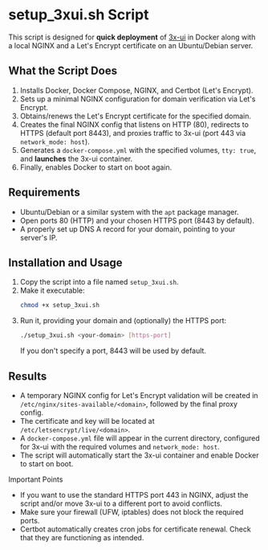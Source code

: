 # **setup_3xui.sh** Script

This script is designed for **quick deployment** of [3x-ui](https://github.com/mhsanaei/3x-ui) in Docker along with a local NGINX and a Let's Encrypt certificate on an Ubuntu/Debian server.

## What the Script Does

1. Installs Docker, Docker Compose, NGINX, and Certbot (Let's Encrypt).
2. Sets up a minimal NGINX configuration for domain verification via Let's Encrypt.
3. Obtains/renews the Let's Encrypt certificate for the specified domain.
4. Creates the final NGINX config that listens on HTTP (80), redirects to HTTPS (default port 8443), and proxies traffic to 3x-ui (port 443 via `network_mode: host`).
5. Generates a `docker-compose.yml` with the specified volumes, `tty: true`, and **launches** the 3x-ui container.
6. Finally, enables Docker to start on boot again.

## Requirements

- Ubuntu/Debian or a similar system with the `apt` package manager.
- Open ports 80 (HTTP) and your chosen HTTPS port (8443 by default).
- A properly set up DNS A record for your domain, pointing to your server's IP.

## Installation and Usage

1. Copy the script into a file named `setup_3xui.sh`.
2. Make it executable:
   ```bash
   chmod +x setup_3xui.sh
   ```
3. Run it, providing your domain and (optionally) the HTTPS port:
   ```bash
   ./setup_3xui.sh <your-domain> [https-port]
   ```
   If you don't specify a port, 8443 will be used by default.

## Results

- A temporary NGINX config for Let's Encrypt validation will be created in `/etc/nginx/sites-available/<domain>`, followed by the final proxy config.
- The certificate and key will be located at `/etc/letsencrypt/live/<domain>`.
- A `docker-compose.yml` file will appear in the current directory, configured for 3x-ui with the required volumes and `network_mode: host`.
- The script will automatically start the 3x-ui container and enable Docker to start on boot.

Important Points

- If you want to use the standard HTTPS port 443 in NGINX, adjust the script and/or move 3x-ui to a different port to avoid conflicts.
- Make sure your firewall (UFW, iptables) does not block the required ports.
- Certbot automatically creates cron jobs for certificate renewal. Check that they are functioning as intended.
